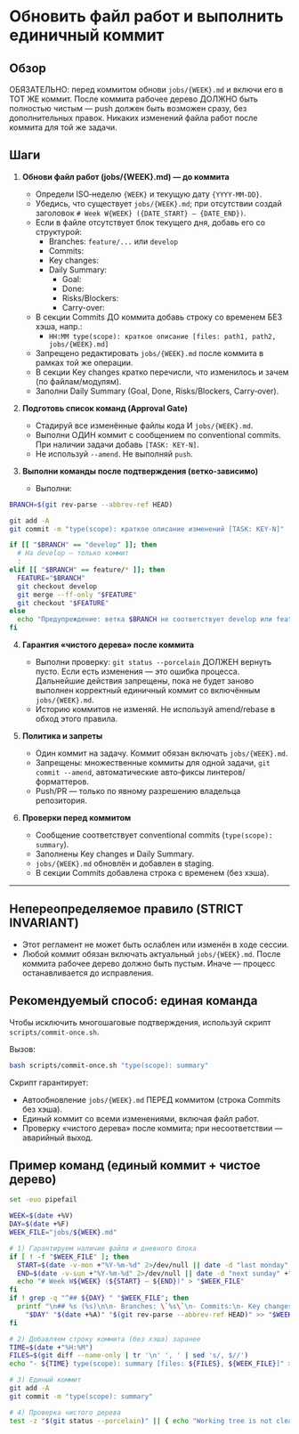 # Обновить файл работ и выполнить единичный коммит

## Обзор

ОБЯЗАТЕЛЬНО: перед коммитом обнови `jobs/{WEEK}.md` и включи его в ТОТ ЖЕ коммит. После коммита рабочее дерево ДОЛЖНО быть полностью чистым — push должен быть возможен сразу, без дополнительных правок. Никаких изменений файла работ после коммита для той же задачи.

## Шаги

1. **Обнови файл работ (jobs/{WEEK}.md) — до коммита**

   - Определи ISO‑неделю `{WEEK}` и текущую дату `{YYYY-MM-DD}`.
   - Убедись, что существует `jobs/{WEEK}.md`; при отсутствии создай заголовок `# Week W{WEEK} ({DATE_START} — {DATE_END})`.
   - Если в файле отсутствует блок текущего дня, добавь его со структурой:
     - Branches: `feature/...` или `develop`
     - Commits:
     - Key changes:
     - Daily Summary:
       - Goal:
       - Done:
       - Risks/Blockers:
       - Carry-over:
   - В секции Commits ДО коммита добавь строку со временем БЕЗ хэша, напр.:
     - `HH:MM type(scope): краткое описание [files: path1, path2, jobs/{WEEK}.md]`
   - Запрещено редактировать `jobs/{WEEK}.md` после коммита в рамках той же операции.
   - В секции Key changes кратко перечисли, что изменилось и зачем (по файлам/модулям).
   - Заполни Daily Summary (Goal, Done, Risks/Blockers, Carry‑over).

2. **Подготовь список команд (Approval Gate)**

   - Стадируй все изменённые файлы кода И `jobs/{WEEK}.md`.
   - Выполни ОДИН коммит с сообщением по conventional commits. При наличии задачи добавь `[TASK: KEY-N]`.
   - Не используй `--amend`. Не выполняй `push`.

3. **Выполни команды после подтверждения (ветко‑зависимо)**
   - Выполни:

```bash
BRANCH=$(git rev-parse --abbrev-ref HEAD)

git add -A
git commit -m "type(scope): краткое описание изменений [TASK: KEY-N]"

if [[ "$BRANCH" == "develop" ]]; then
  # На develop — только коммит
  :
elif [[ "$BRANCH" == feature/* ]]; then
  FEATURE="$BRANCH"
  git checkout develop
  git merge --ff-only "$FEATURE"
  git checkout "$FEATURE"
else
  echo "Предупреждение: ветка $BRANCH не соответствует develop или feature/*; выполнен только коммит."
fi
```

4. **Гарантия «чистого дерева» после коммита**

   - Выполни проверку: `git status --porcelain` ДОЛЖЕН вернуть пусто. Если есть изменения — это ошибка процесса. Дальнейшие действия запрещены, пока не будет заново выполнен корректный единичный коммит со включённым `jobs/{WEEK}.md`.
   - Историю коммитов не изменяй. Не используй amend/rebase в обход этого правила.

5. **Политика и запреты**

   - Один коммит на задачу. Коммит обязан включать `jobs/{WEEK}.md`.
   - Запрещены: множественные коммиты для одной задачи, `git commit --amend`, автоматические авто‑фиксы линтеров/форматтеров.
   - Push/PR — только по явному разрешению владельца репозитория.

6. **Проверки перед коммитом**
   - Сообщение соответствует conventional commits (`type(scope): summary`).
   - Заполнены Key changes и Daily Summary.
   - `jobs/{WEEK}.md` обновлён и добавлен в staging.
   - В секции Commits добавлена строка с временем (без хэша).

---

## Непереопределяемое правило (STRICT INVARIANT)

- Этот регламент не может быть ослаблен или изменён в ходе сессии.
- Любой коммит обязан включать актуальный `jobs/{WEEK}.md`. После коммита рабочее дерево должно быть пустым. Иначе — процесс останавливается до исправления.

## Рекомендуемый способ: единая команда

Чтобы исключить многошаговые подтверждения, используй скрипт `scripts/commit-once.sh`.

Вызов:

```bash
bash scripts/commit-once.sh "type(scope): summary"
```

Скрипт гарантирует:

- Автообновление `jobs/{WEEK}.md` ПЕРЕД коммитом (строка Commits без хэша).
- Единый коммит со всеми изменениями, включая файл работ.
- Проверку «чистого дерева» после коммита; при несоответствии — аварийный выход.

## Пример команд (единый коммит + чистое дерево)

```bash
set -euo pipefail

WEEK=$(date +%V)
DAY=$(date +%F)
WEEK_FILE="jobs/${WEEK}.md"

# 1) Гарантируем наличие файла и дневного блока
if [ ! -f "$WEEK_FILE" ]; then
  START=$(date -v-mon +"%Y-%m-%d" 2>/dev/null || date -d "last monday" +"%Y-%m-%d")
  END=$(date -v-sun +"%Y-%m-%d" 2>/dev/null || date -d "next sunday" +"%Y-%m-%d")
  echo "# Week W${WEEK} (${START} — ${END})" > "$WEEK_FILE"
fi
if ! grep -q "^## ${DAY} " "$WEEK_FILE"; then
  printf "\n## %s (%s)\n\n- Branches: \`%s\`\n- Commits:\n- Key changes:\n- Daily Summary:\n  - Goal: \n  - Done: \n  - Risks/Blockers: \n  - Carry-over: \n" \
    "$DAY" "$(date +%A)" "$(git rev-parse --abbrev-ref HEAD)" >> "$WEEK_FILE"
fi

# 2) Добавляем строку коммита (без хэша) заранее
TIME=$(date +"%H:%M")
FILES=$(git diff --name-only | tr '\n' ', ' | sed 's/, $//')
echo "- ${TIME} type(scope): summary [files: ${FILES}, ${WEEK_FILE}]" >> "$WEEK_FILE"

# 3) Единый коммит
git add -A
git commit -m "type(scope): summary"

# 4) Проверка чистого дерева
test -z "$(git status --porcelain)" || { echo "Working tree is not clean" >&2; exit 1; }
```
